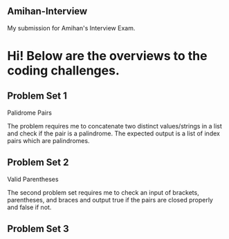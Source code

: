 ## Amihan-Interview
My submission for Amihan's Interview Exam.

# Hi! Below are the overviews to the coding challenges.

## Problem Set 1
Palidrome Pairs

The problem requires me to concatenate two distinct values/strings in a list and check if the pair is a palindrome. The expected output is a list of index pairs which are palindromes.

## Problem Set 2
Valid Parentheses

The second problem set requires me to check an input of brackets, parentheses, and braces and output true if the pairs are closed properly and false if not.

## Problem Set 3
